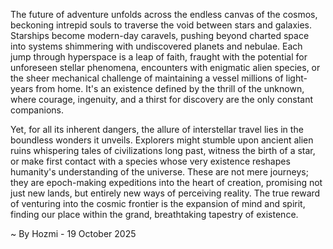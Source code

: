 
The future of adventure unfolds across the endless canvas of the cosmos, beckoning intrepid souls to traverse the void between stars and galaxies. Starships become modern-day caravels, pushing beyond charted space into systems shimmering with undiscovered planets and nebulae. Each jump through hyperspace is a leap of faith, fraught with the potential for unforeseen stellar phenomena, encounters with enigmatic alien species, or the sheer mechanical challenge of maintaining a vessel millions of light-years from home. It's an existence defined by the thrill of the unknown, where courage, ingenuity, and a thirst for discovery are the only constant companions.

Yet, for all its inherent dangers, the allure of interstellar travel lies in the boundless wonders it unveils. Explorers might stumble upon ancient alien ruins whispering tales of civilizations long past, witness the birth of a star, or make first contact with a species whose very existence reshapes humanity's understanding of the universe. These are not mere journeys; they are epoch-making expeditions into the heart of creation, promising not just new lands, but entirely new ways of perceiving reality. The true reward of venturing into the cosmic frontier is the expansion of mind and spirit, finding our place within the grand, breathtaking tapestry of existence.

~ By Hozmi - 19 October 2025
